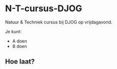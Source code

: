 # N-T-cursus-DJOG

Natuur &amp; Techniek cursus bij DJOG op vrijdagavond.

Je kunt:

 * A doen 
 * B doen
 
 ## Hoe laat?
